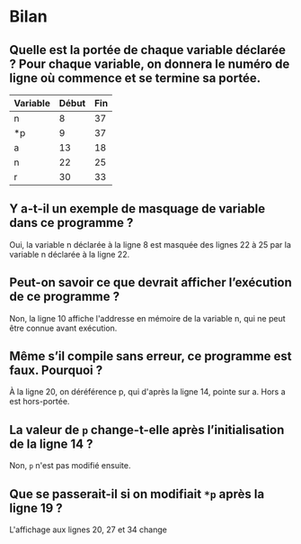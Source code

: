 # Bilan

## Quelle est la portée de chaque variable déclarée ? Pour chaque variable, on donnera le numéro de ligne où commence et se termine sa portée.

| Variable | Début | Fin |
| -------- | ----- | --- |
| n        | 8     | 37  |
| \*p      | 9     | 37  |
| a        | 13    | 18  |
| n        | 22    | 25  |
| r        | 30    | 33  |

## Y a-t-il un exemple de masquage de variable dans ce programme ?

Oui, la variable n déclarée à la ligne 8 est masquée des lignes 22 à 25 par la variable n déclarée à la ligne 22.

## Peut-on savoir ce que devrait afficher l’exécution de ce programme ?

Non, la ligne 10 affiche l'addresse en mémoire de la variable n, qui ne peut être connue avant exécution.

## Même s’il compile sans erreur, ce programme est faux. Pourquoi ?

À la ligne 20, on déréférence p, qui d'après la ligne 14, pointe sur a. Hors a est hors-portée.

## La valeur de `p` change-t-elle après l’initialisation de la ligne 14 ?

Non, `p` n'est pas modifié ensuite.

## Que se passerait-il si on modifiait `*p` après la ligne 19 ?

L'affichage aux lignes 20, 27 et 34 change
